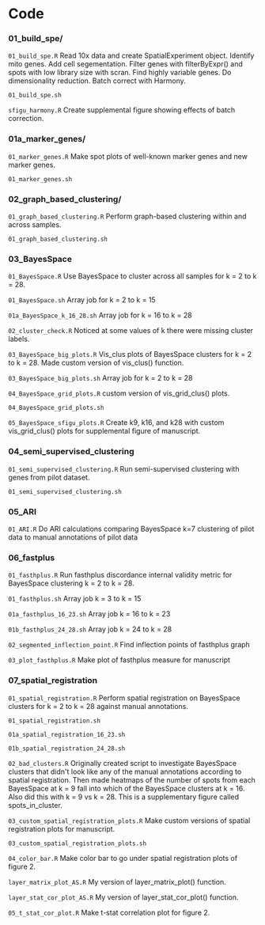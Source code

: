 # Code


### 01_build_spe/
`01_build_spe.R`
Read 10x data and create SpatialExperiment object. Identify mito genes. Add cell segementation. Filter genes with filterByExpr() and spots with low library size with scran. Find highly variable genes. Do dimensionality reduction. Batch correct with Harmony. 

`01_build_spe.sh`

`sfigu_harmony.R`
Create supplemental figure showing effects of batch correction. 

### 01a_marker_genes/
`01_marker_genes.R`
Make spot plots of well-known marker genes and new marker genes. 

`01_marker_genes.sh`

### 02_graph_based_clustering/
`01_graph_based_clustering.R`
Perform graph-based clustering within and across samples. 

`01_graph_based_clustering.sh`

### 03_BayesSpace
`01_BayesSpace.R`
Use BayesSpace to cluster across all samples for k = 2 to k = 28. 

`01_BayesSpace.sh`
Array job for k = 2 to k = 15

`01a_BayesSpace_k_16_28.sh`
Array job for k = 16 to k = 28

`02_cluster_check.R`
Noticed at some values of k there were missing cluster labels.

`03_BayesSpace_big_plots.R`
Vis_clus plots of BayesSpace clusters for k = 2 to k = 28. Made custom version of vis_clus() function. 

`03_BayesSpace_big_plots.sh`
Array job for k = 2 to k = 28

`04_BayesSpace_grid_plots.R`
custom version of vis_grid_clus() plots. 

`04_BayesSpace_grid_plots.sh`

`05_BayesSpace_sfigu_plots.R`
Create k9, k16, and k28 with custom vis_grid_clus() plots for supplemental figure of manuscript. 

### 04_semi_supervised_clustering
`01_semi_supervised_clustering.R`
Run semi-supervised clustering with genes from pilot dataset.

`01_semi_supervised_clustering.sh`

### 05_ARI
`01_ARI.R`
Do ARI calculations comparing BayesSpace k=7 clustering of pilot data to manual annotations of pilot data

### 06_fastplus
`01_fasthplus.R`
Run fasthplus discordance internal validity metric for BayesSpace clustering k = 2 to k = 28. 

`01_fasthplus.sh`
Array job k = 3 to k = 15

`01a_fasthplus_16_23.sh`
Array job k = 16 to k = 23

`01b_fasthplus_24_28.sh`
Array job k = 24 to k = 28

`02_segmented_inflection_point.R`
Find inflection points of fasthplus graph

`03_plot_fasthplus.R`
Make plot of fasthplus measure for manuscript

### 07_spatial_registration
`01_spatial_registration.R`
Perform spatial registration on BayesSpace clusters for k = 2 to k = 28 against manual annotations.

`01_spatial_registration.sh`

`01a_spatial_registration_16_23.sh`

`01b_spatial_registration_24_28.sh`

`02_bad_clusters.R`
Originally created script to investigate BayesSpace clusters that didn't look like any of the manual annotations according to spatial registration. Then made heatmaps of the number of spots from each BayesSpace at k = 9 fall into which of the BayesSpace clusters at k = 16. Also did this with k = 9 vs k = 28. This is a supplementary figure called spots_in_cluster.

`03_custom_spatial_registration_plots.R`
Make custom versions of spatial registration plots for manuscript. 

`03_custom_spatial_registration_plots.sh`

`04_color_bar.R`
Make color bar to go under spatial registration plots of figure 2.

`layer_matrix_plot_AS.R`
My version of layer_matrix_plot() function.

`layer_stat_cor_plot_AS.R`
My version of layer_stat_cor_plot() function.

`05_t_stat_cor_plot.R`
Make t-stat correlation plot for figure 2. 








